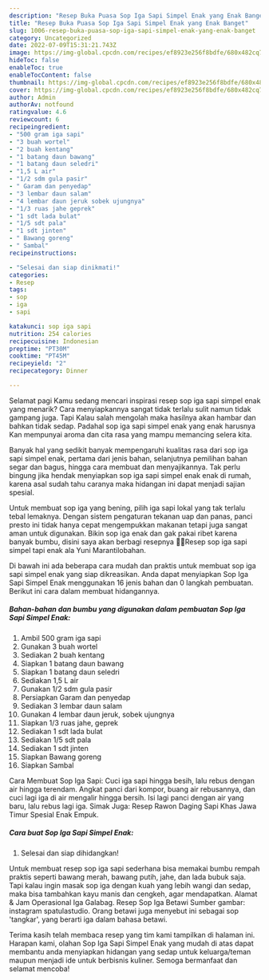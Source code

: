 ```yaml
---
description: "Resep Buka Puasa Sop Iga Sapi Simpel Enak yang Enak Banget"
title: "Resep Buka Puasa Sop Iga Sapi Simpel Enak yang Enak Banget"
slug: 1006-resep-buka-puasa-sop-iga-sapi-simpel-enak-yang-enak-banget
category: Uncategorized
date: 2022-07-09T15:31:21.743Z
image: https://img-global.cpcdn.com/recipes/ef8923e256f8bdfe/680x482cq70/sop-iga-sapi-simpel-enak-foto-resep-utama.jpg
hideToc: false
enableToc: true
enableTocContent: false
thumbnail: https://img-global.cpcdn.com/recipes/ef8923e256f8bdfe/680x482cq70/sop-iga-sapi-simpel-enak-foto-resep-utama.jpg
cover: https://img-global.cpcdn.com/recipes/ef8923e256f8bdfe/680x482cq70/sop-iga-sapi-simpel-enak-foto-resep-utama.jpg
author: Admin
authorAv: notfound
ratingvalue: 4.6
reviewcount: 6
recipeingredient:
- "500 gram iga sapi"
- "3 buah wortel"
- "2 buah kentang"
- "1 batang daun bawang"
- "1 batang daun seledri"
- "1,5 L air"
- "1/2 sdm gula pasir"
- " Garam dan penyedap"
- "3 lembar daun salam"
- "4 lembar daun jeruk sobek ujungnya"
- "1/3 ruas jahe geprek"
- "1 sdt lada bulat"
- "1/5 sdt pala"
- "1 sdt jinten"
- " Bawang goreng"
- " Sambal"
recipeinstructions:

- "Selesai dan siap dinikmati!"
categories:
- Resep
tags:
- sop
- iga
- sapi

katakunci: sop iga sapi 
nutrition: 254 calories
recipecuisine: Indonesian
preptime: "PT30M"
cooktime: "PT45M"
recipeyield: "2"
recipecategory: Dinner

---
```



Selamat pagi Kamu sedang mencari inspirasi resep sop iga sapi simpel enak yang menarik? Cara menyiapkannya sangat tidak terlalu sulit namun tidak gampang juga. Tapi Kalau salah mengolah maka hasilnya akan hambar dan bahkan tidak sedap. Padahal sop iga sapi simpel enak yang enak harusnya Kan mempunyai aroma dan cita rasa yang mampu memancing selera kita.


Banyak hal yang sedikit banyak mempengaruhi kualitas rasa dari sop iga sapi simpel enak, pertama dari jenis bahan, selanjutnya pemilihan bahan segar dan bagus, hingga cara membuat dan menyajikannya. Tak perlu bingung jika hendak menyiapkan sop iga sapi simpel enak enak di rumah, karena asal sudah tahu caranya maka hidangan ini dapat menjadi sajian spesial.

Untuk membuat sop iga yang bening, pilih iga sapi lokal yang tak terlalu tebal lemaknya. Dengan sistem pengaturan tekanan uap dan panas, panci presto ini tidak hanya cepat mengempukkan makanan tetapi juga sangat aman untuk digunakan. Bikin sop iga enak dan gak pakai ribet karena banyak bumbu, disini saya akan berbagi resepnya 💖🤗Resep sop iga sapi simpel tapi enak ala Yuni Marantilobahan.


Di bawah ini ada beberapa cara mudah dan praktis untuk membuat sop iga sapi simpel enak yang siap dikreasikan. Anda dapat menyiapkan Sop Iga Sapi Simpel Enak menggunakan 16 jenis bahan dan 0 langkah pembuatan. Berikut ini cara dalam membuat hidangannya.

<!--inarticleads1-->

##### Bahan-bahan dan bumbu yang digunakan dalam pembuatan Sop Iga Sapi Simpel Enak:

1. Ambil 500 gram iga sapi
1. Gunakan 3 buah wortel
1. Sediakan 2 buah kentang
1. Siapkan 1 batang daun bawang
1. Siapkan 1 batang daun seledri
1. Sediakan 1,5 L air
1. Gunakan 1/2 sdm gula pasir
1. Persiapkan  Garam dan penyedap
1. Sediakan 3 lembar daun salam
1. Gunakan 4 lembar daun jeruk, sobek ujungnya
1. Siapkan 1/3 ruas jahe, geprek
1. Sediakan 1 sdt lada bulat
1. Sediakan 1/5 sdt pala
1. Sediakan 1 sdt jinten
1. Siapkan  Bawang goreng
1. Siapkan  Sambal


Cara Membuat Sop Iga Sapi: Cuci iga sapi hingga besih, lalu rebus dengan air hingga terendam. Angkat panci dari kompor, buang air rebusannya, dan cuci lagi iga di air mengalir hingga bersih. Isi lagi panci dengan air yang baru, lalu rebus lagi iga. Simak Juga: Resep Rawon Daging Sapi Khas Jawa Timur Spesial Enak Empuk. 

<!--inarticleads2-->

##### Cara buat Sop Iga Sapi Simpel Enak:


1. Selesai dan siap dihidangkan!

Untuk membuat resep sop iga sapi sederhana bisa memakai bumbu rempah praktis seperti bawang merah, bawang putih, jahe, dan lada bubuk saja. Tapi kalau ingin masak sop iga dengan kuah yang lebih wangi dan sedap, maka bisa tambahkan kayu manis dan cengkeh, agar mendapatkan. Alamat &amp; Jam Operasional Iga Galabag. Resep Sop Iga Betawi Sumber gambar: instagram spatulastudio. Orang betawi juga menyebut ini sebagai sop &#39;tangkar&#39;, yang berarti iga dalam bahasa betawi. 

Terima kasih telah membaca resep yang tim kami tampilkan di halaman ini. Harapan kami, olahan Sop Iga Sapi Simpel Enak yang mudah di atas dapat membantu anda menyiapkan hidangan yang sedap untuk keluarga/teman maupun menjadi ide untuk berbisnis kuliner. Semoga bermanfaat dan selamat mencoba!
